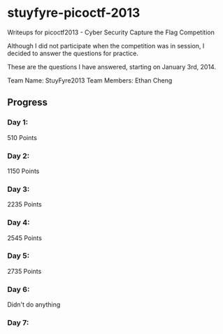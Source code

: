 stuyfyre-picoctf-2013
=====================

Writeups for picoctf2013 - Cyber Security Capture the Flag Competition

Although I did not participate when the competition was in session, I decided to answer the questions for practice.

These are the questions I have answered, starting on January 3rd, 2014.

Team Name: StuyFyre2013
Team Members:
  Ethan Cheng
  
## Progress

### Day 1:

510 Points

### Day 2:

1150 Points

### Day 3:

2235 Points

### Day 4:

2545 Points

### Day 5:

2735 Points

### Day 6:

Didn't do anything

### Day 7:


